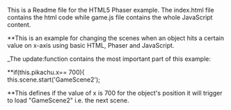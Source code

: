 This is a Readme file for the HTML5 Phaser example.
The index.html file contains the html code while game.js file contains the whole JavaScript content.

**This is an example for changing the scenes when an object hits a certain value on x-axis using basic HTML, Phaser and JavaScript. <br>

_The update:function contains the most important part of this example:

**if(this.pikachu.x== 700){          
        this.scene.start('GameScene2');
 
**This defines if the value of x is 700 for the object's position it will trigger to load "GameScene2" i.e. the next scene.

